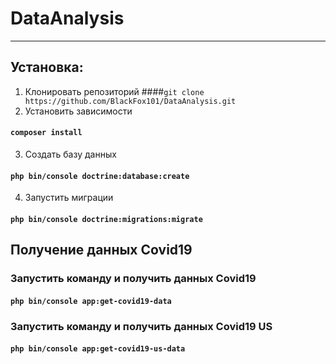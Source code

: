 # DataAnalysis

---

## Установка:

1) Клонировать репозиторий
####`git clone https://github.com/BlackFox101/DataAnalysis.git`
2) Установить зависимости
#### `composer install`
3) Создать базу данных
#### `php bin/console doctrine:database:create`
4) Запустить миграции
#### `php bin/console doctrine:migrations:migrate`


## Получение данных Covid19
### Запустить команду и получить данных Covid19
#### `php bin/console app:get-covid19-data`
### Запустить команду и получить данных Covid19 US
#### `php bin/console app:get-covid19-us-data`